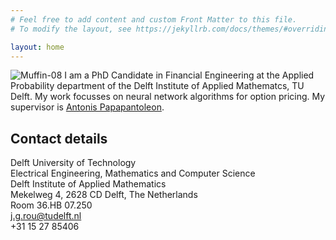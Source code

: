 ```yaml
---
# Feel free to add content and custom Front Matter to this file.
# To modify the layout, see https://jekyllrb.com/docs/themes/#overriding-theme-defaults

layout: home
---
```

![Muffin-08](https://user-images.githubusercontent.com/105650583/192098083-d10b68df-9317-4c9e-974b-7b709dbb91af.jpg)
I am a PhD Candidate in Financial Engineering at the Applied Probability department of the Delft Institute of Applied Mathematcs, TU Delft. My work focusses on neural network algorithms for option pricing. My supervisor is [Antonis Papapantoleon](https://fa.ewi.tudelft.nl/~apapapantoleon/index.html).

## Contact details
Delft University of Technology \
Electrical Engineering, Mathematics and Computer Science \
Delft Institute of Applied Mathematics \
Mekelweg 4, 2628 CD Delft, The Netherlands \
Room 36.HB 07.250 \
j.g.rou@tudelft.nl \
+31 15 27 85406
